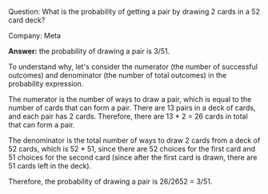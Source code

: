 Question: What is the probability of getting a pair by drawing 2 cards in a 52 card deck?

Company: Meta

**Answer:** 
 the probability of drawing a pair is 3/51.

To understand why, let's consider the numerator (the number of successful outcomes) and denominator (the number of total outcomes) in the probability expression.

The numerator is the number of ways to draw a pair, which is equal to the number of cards that can form a pair. There are 13 pairs in a deck of cards, and each pair has 2 cards. Therefore, there are 13 * 2 = 26 cards in total that can form a pair.

The denominator is the total number of ways to draw 2 cards from a deck of 52 cards, which is 52 * 51, since there are 52 choices for the first card and 51 choices for the second card (since after the first card is drawn, there are 51 cards left in the deck).

Therefore, the probability of drawing a pair is 26/2652 = 3/51.